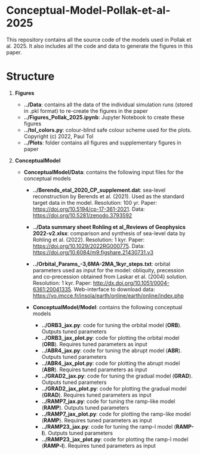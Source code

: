 # Conceptual-Model-Pollak-et-al-2025
This repository contains all the source code of the models used in Pollak et al. 2025. It also includes all the code and data to generate the figures in this paper.

# Structure 
1. **Figures**
    - **../Data**: contains all the data of the individual simulation runs (stored in .pkl format) to re-create the figures in the paper
    - **../Figures_Pollak_2025.ipynb**: Jupyter Notebook to create these figures
    - **../tol_colors.py**: colour-blind safe colour scheme used for the plots. Copyright (c) 2022, Paul Tol
    - **../Plots**: folder contains all figures and supplementary figures in paper

2. **ConceptualModel**
   - **ConceptualModel/Data**: contains the following input files for the conceptual models
     - **../Berends_etal_2020_CP_supplement.dat**: sea-level reconstruction by Berends et al. (2021). Used as the standard target data in the model. Resolution: 100 yr. Paper: https://doi.org/10.5194/cp-17-361-2021. Data: https://doi.org/10.5281/zenodo.3793592
     - **../Data summary sheet Rohling et al_Reviews of Geophysics 2022-v2.xlsx**: comparison and synthesis of sea-level data by Rohling et al. (2022). Resolution: 1 kyr. Paper: https://doi.org/10.1029/2022RG000775. Data: https://doi.org/10.6084/m9.figshare.21430731.v3
     - **../Orbital_Params_-3,6MA-2MA_1kyr_steps.txt**: orbital parameters used as input for the model: obliquity, precession and co-precession obtained from Laskar et al. (2004) solution. Resolution: 1 kyr. Paper: http://dx.doi.org/10.1051/0004-6361:20041335. Web-interface to download data: https://vo.imcce.fr/insola/earth/online/earth/online/index.php

      - **ConceptualModel/Model**: contains the following conceptual models
        - **../ORB3_jax.py**: code for tuning the orbital model (**ORB**). Outputs tuned parameters
        - **../ORB3_jax_plot.py**: code for plotting the orbital model (**ORB**). Requires tuned parameters as input
        - **../ABR4_jax.py**: code for tuning the abrupt model (**ABR**). Outputs tuned parameters
        - **../ABR4_jax_plot.py**: code for plotting the abrupt model (**ABR**). Requires tuned parameters as input
        - **../GRAD2_jax.py**: code for tuning the gradual model (**GRAD**). Outputs tuned parameters
        - **../GRAD2_jax_plot.py**: code for plotting the gradual model (**GRAD**). Requires tuned parameters as input 
        - **../RAMP7_jax.py**: code for tuning the ramp-like model (**RAMP**). Outputs tuned parameters
        - **../RAMP7_jax_plot.py**: code for plotting the ramp-like model (**RAMP**). Requires tuned parameters as input
        - **../RAMP23_jax.py**: code for tuning the ramp-l model (**RAMP-l**). Outputs tuned parameters
        - **../RAMP23_jax_plot.py**: code for plotting the ramp-l model (**RAMP-l**). Requires tuned parameters as input 
